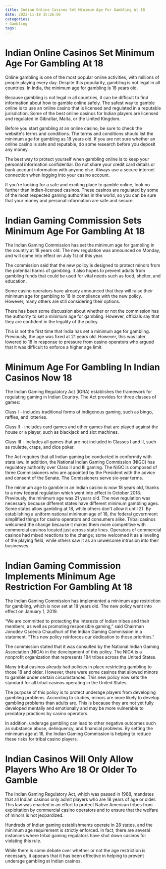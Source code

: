 ```yaml
---
title: Indian Online Casinos Set Minimum Age For Gambling At 18
date: 2022-11-18 15:26:56
categories:
- Gambling
tags:
---
```



#  Indian Online Casinos Set Minimum Age For Gambling At 18

Online gambling is one of the most popular online activities, with millions of people playing every day. Despite this popularity, gambling is not legal in all countries. In India, the minimum age for gambling is 18 years old.

Because gambling is not legal in all countries, it can be difficult to find information about how to gamble online safely. The safest way to gamble online is to use an online casino that is licensed and regulated in a reputable jurisdiction. Some of the best online casinos for Indian players are licensed and regulated in Gibraltar, Malta, or the United Kingdom.

Before you start gambling at an online casino, be sure to check the website's terms and conditions. The terms and conditions should list the minimum age for gambling as 18 years old. If you are not sure whether an online casino is safe and reputable, do some research before you deposit any money.

The best way to protect yourself when gambling online is to keep your personal information confidential. Do not share your credit card details or bank account information with anyone else. Always use a secure internet connection when logging into your casino account.

If you're looking for a safe and exciting place to gamble online, look no further than Indian-licensed casinos. These casinos are regulated by some of the most respected gaming authorities in the world, so you can be sure that your money and personal information are safe and secure.

#  Indian Gaming Commission Sets Minimum Age For Gambling At 18

The Indian Gaming Commission has set the minimum age for gambling in the country at 18 years old. The new regulation was announced on Monday, and will come into effect on July 1st of this year.

The commission said that the new policy is designed to protect minors from the potential harms of gambling. It also hopes to prevent adults from gambling funds that could be used for vital needs such as food, shelter, and education.

Some casino operators have already announced that they will raise their minimum age for gambling to 18 in compliance with the new policy. However, many others are still considering their options.

There has been some discussion about whether or not the commission has the authority to set a minimum age for gambling. However, officials say that they are confident in the legality of the policy.

This is not the first time that India has set a minimum age for gambling. Previously, the age was fixed at 21 years old. However, this was later lowered to 18 in response to pressure from casino operators who argued that it was difficult to enforce a higher age limit.

#  Minimum Age For Gambling In Indian Casinos Now 18

The Indian Gaming Regulatory Act (IGRA) establishes the framework for regulating gaming in Indian Country. The Act provides for three classes of games:

Class I - includes traditional forms of indigenous gaming, such as bingo,
raffles, and lotteries.

Class II - includes card games and other games that are played against the house or a player,
such as blackjack and slot machines.

Class III - includes all games that are not included in Classes I and II, such as roulette, craps, and dice poker.

The Act requires that all Indian gaming be conducted in conformity with state law. In addition, the National Indian Gaming Commission (NIGC) has regulatory authority over Class II and III gaming. The NIGC is composed of three Commissioners who are appointed by the President with the advice and consent of the Senate. The Comissioners serve six-year terms.

The minimum age to gamble in an Indian casino is now 18 years old, thanks to a new federal regulation which went into effect in October 2018. Previously, the minimum age was 21 years old. The new regulation was necessary because different states have different minimum gambling ages. Some states allow gambling at 18, while others don't allow it until 21. By establishing a uniform national minimum age of 18, the federal government simplified things for casino operators and consumers alike. Tribal casinos welcomed the change because it makes them more competitive with commercial casinos located just across state lines. Operators of commercial casinos had mixed reactions to the change; some welcomed it as a leveling of the playing field, while others saw it as an unwelcome intrusion into their businesses.

#  Indian Gaming Commission Implements Minimum Age Restriction For Gambling At 18

The Indian Gaming Commission has implemented a minimum age restriction for gambling, which is now set at 18 years old. The new policy went into effect on January 1, 2019.

“We are committed to protecting the interests of Indian tribes and their members, as well as promoting responsible gaming,” said Chairman Jonodev Osceola Chaudhuri of the Indian Gaming Commission in a statement. “This new policy reinforces our dedication to those priorities.”

The commission stated that it was consulted by the National Indian Gaming Association (NIGA) in the development of this policy. The NIGA is a nonprofit organization that represents 184 tribes across the United States.

Many tribal casinos already had policies in place restricting gambling to those 18 and older. However, there were some casinos that allowed minors to gamble under certain circumstances. This new policy now sets the standard for all tribal casinos operating in the United States.

The purpose of this policy is to protect underage players from developing gambling problems. According to studies, minors are more likely to develop gambling problems than adults are. This is because they are not yet fully developed mentally and emotionally and may be more vulnerable to predatory practices by casino operators.

In addition, underage gambling can lead to other negative outcomes such as substance abuse, delinquency, and financial problems. By setting the minimum age at 18, the Indian Gaming Commission is helping to reduce these risks for tribal casino players.

#  Indian Casinos Will Only Allow Players Who Are 18 Or Older To Gamble

The Indian Gaming Regulatory Act, which was passed in 1988, mandates that all Indian casinos only admit players who are 18 years of age or older.  This law was enacted in an effort to protect Native American tribes from exploitation by commercial casino operators and to ensure that the welfare of minors is not jeopardized. 

Hundreds of Indian gaming establishments operate in 28 states, and the minimum age requirement is strictly enforced.  In fact, there are several instances where tribal gaming regulators have shut down casinos for violating this rule. 

While there is some debate over whether or not the age restriction is necessary, it appears that it has been effective in helping to prevent underage gambling at Indian casinos.
